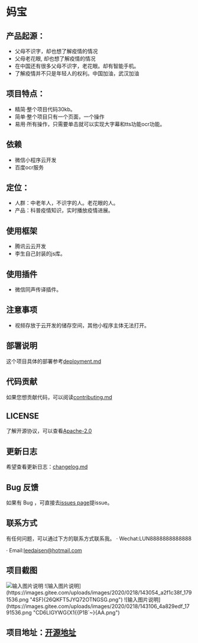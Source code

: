# 妈宝

## 产品起源：
- 父母不识字，却也想了解疫情的情况
- 父母老花眼, 却也想了解疫情的情况
- 在中国还有很多父母不识字，老花眼。却有智能手机。
- 了解疫情并不只是年轻人的权利。中国加油，武汉加油

## 项目特点：
- 精简·整个项目代码30kb。
- 简单·整个项目只有一个页面，一个操作
- 易用·所有操作，只需要单击就可以实现大字幕和tts功能ocr功能。

## 依赖
- 微信小程序云开发
- 百度ocr服务

## 定位：
- 人群：中老年人，不识字的人。老花眼的人。
- 产品：科普疫情知识，实时播放疫情进展。

## 使用框架
- 腾讯云云开发
- 李生自己封装的js库。

## 使用插件
- 微信同声传译插件。

## 注意事项
- 视频存放于云开发的储存空间，其他小程序主体无法打开。

## 部署说明
这个项目具体的部署参考[deployment.md](https://gitee.com/leedaisen/tcb-hackthon-MBaby/blob/mp/deployment.md)

## 代码贡献
如果您想贡献代码，可以阅读[contributing.md](https://gitee.com/leedaisen/tcb-hackthon-MBaby/blob/mp/contributing.md)

## LICENSE
了解开源协议，可以查看[Apache-2.0](https://gitee.com/leedaisen/tcb-hackthon-MBaby/blob/mp/LICENSE)

## 更新日志
希望查看更新日志：[changelog.md](https://gitee.com/leedaisen/tcb-hackthon-MBaby/blob/mp/changelog.md)

## Bug 反馈

如果有 Bug ，可直接去[issues page](https://gitee.com/leedaisen/tcb-hackthon-MBaby/issues/new)提issue。

## 联系方式

有任何问题，可以通过下方的联系方式联系我。
  · Wechat:LUN8888888888888 

  · Email:leedaisen@hotmail.com

## 项目截图
![输入图片说明](https://images.gitee.com/uploads/images/2020/0218/143040_2416e8bf_1791536.png "D_00IP8N~ZZ6)`TSAPS~%GV.png")
![输入图片说明](https://images.gitee.com/uploads/images/2020/0218/143054_a2f1c38f_1791536.png "4SF){26QKFT5JYQ72OTNGSG.png")
![输入图片说明](https://images.gitee.com/uploads/images/2020/0218/143106_4a829edf_1791536.png "CD6LIGYWG{X1{{P1B`~}{AA.png")
## 项目地址：[开源地址](https://gitee.com/leedaisen/tcb-hackthon-MBaby)